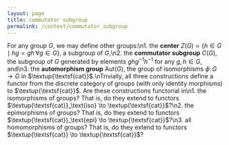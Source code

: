 ```yaml
---
layout: page
title: commutator subgroup
permalink: /context/commutator_subgroup
---
```

For any group $G$, we may define other groups:\n1. the **center** $Z(G) = \{ h \in G \mid hg = gh\, \forall g \in G\}$, a subgroup of $G$,\n2. the **commutator subgroup** $C(G)$, the subgroup of $G$ generated by elements $ghg^{-1}h^{-1}$ for any $g,h \in G$, and\n3. the **automorphism group** $\mathrm{Aut}(G)$, the group of isomorphisms $\phi \colon G \to G$ in $\textup{\textsf{cat}}$.\nTrivially, all three constructions define a functor from the discrete category of groups (with only identity morphisms) to $\textup{\textsf{cat}}$. Are these constructions functorial in\n1. the isomorphisms of groups? That is, do they extend to functors $\textup{\textsf{cat}}_\text{iso} \to \textup{\textsf{cat}}$?\n2. the epimorphisms of groups? That is, do they extend to functors $\textup{\textsf{cat}}_\text{epi} \to \textup{\textsf{cat}}$?\n3. all homomorphisms of groups? That is, do they extend to functors $\textup{\textsf{cat}} \to \textup{\textsf{cat}}$?
